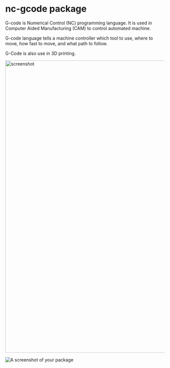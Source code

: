 # nc-gcode package

G-code is Numerical Control (NC) programming language. It is used in
Computer Aided Manufacturing (CAM) to control automated machine.

G-code language tells a machine controller which tool to use, where to move, how fast to move, and what path to follow. 

 G-Code is also use in 3D printing.
 
 <img width="921" alt="screenshot" src="https://user-images.githubusercontent.com/11251737/29908543-b1af7e82-8dd6-11e7-9de7-df21de2ffbd4.png">


![A screenshot of your package](https://f.cloud.github.com/assets/69169/2290250/c35d867a-a017-11e3-86be-cd7c5bf3ff9b.gif)
